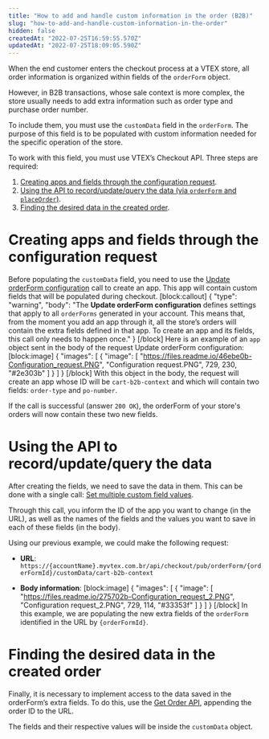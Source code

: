 ```yaml
---
title: "How to add and handle custom information in the order (B2B)"
slug: "how-to-add-and-handle-custom-information-in-the-order"
hidden: false
createdAt: "2022-07-25T16:59:55.570Z"
updatedAt: "2022-07-25T18:09:05.590Z"
---
```

When the end customer enters the checkout process at a VTEX store, all order information is organized within fields of the `orderForm` object.

However, in B2B transactions, whose sale context is more complex, the store usually needs to add extra information such as order type and purchase order number.

To include them, you must use the `customData` field in the `orderForm`. The purpose of this field is to be populated with custom information needed for the specific operation of the store.

To work with this field, you must use VTEX’s Checkout API. Three steps are required:

1. [Creating apps and fields through the configuration request](https://developers.vtex.com/vtex-rest-api/docs/how-to-add-and-handle-customized-information-to-the-order#creating-apps-and-fields-through-the-configuration-request).
2. [Using the API to record/update/query the data (via `orderForm` and `placeOrder`)](https://developers.vtex.com/vtex-rest-api/docs/how-to-add-and-handle-customized-information-to-the-order#use-the-api-to-recordupdatequery-the-data).
3. [Finding the desired data in the created order](https://developers.vtex.com/vtex-rest-api/docs/how-to-add-and-handle-customized-information-to-the-order#find-the-desired-data-in-the-created-order).

# Creating apps and fields through the configuration request

Before populating the `customData` field, you need to use the [Update orderForm configuration](https://developers.vtex.com/vtex-rest-api/reference/updateorderformconfiguration) call to create an app. This app will contain custom fields that will be populated during checkout.
[block:callout]
{
  "type": "warning",
  "body": "The **Update orderForm configuration** defines settings that apply to all `orderForms` generated in your account. This means that, from the moment you add an app through it, all the store’s orders will contain the extra fields defined in that app. To create an app and its fields, this call only needs to happen once."
}
[/block]
Here is an example of an `app` object sent in the body of the request Update orderForm configuration:
[block:image]
{
  "images": [
    {
      "image": [
        "https://files.readme.io/46ebe0b-Configuration_request.PNG",
        "Configuration request.PNG",
        729,
        230,
        "#2e303b"
      ]
    }
  ]
}
[/block]
With this object in the body, the request will create an app whose ID will be `cart-b2b-context` and which will contain two fields: `order-type` and `po-number`.

If the call is successful (answer `200 OK`), the orderForm of your store's orders will now contain these two new fields.


# Using the API to record/update/query the data

After creating the fields, we need to save the data in them. This can be done with a single call: [Set multiple custom field values](https://developers.vtex.com/reference/custom-data#setmultiplecustomfieldvalues).

Through this call, you inform the ID of the app you want to change (in the URL), as well as the names of the fields and the values you want to save in each of these fields (in the body).

Using our previous example, we could make the following request:

- **URL**: `https://{accountName}.myvtex.com.br/api/checkout/pub/orderForm/{orderFormId}/customData/cart-b2b-context`

- **Body information**:
[block:image]
{
  "images": [
    {
      "image": [
        "https://files.readme.io/275702b-Configuration_request_2.PNG",
        "Configuration request_2.PNG",
        729,
        114,
        "#33353f"
      ]
    }
  ]
}
[/block]
In this example, we are populating the new extra fields of the `orderForm` identified in the URL by `{orderFormId}`.

# Finding the desired data in the created order

Finally, it is necessary to implement access to the data saved in the orderForm’s extra fields. To do this, use the [Get Order API](https://developers.vtex.com/reference/orders#getorder), appending the order ID to the URL.

The fields and their respective values will be inside the `customData` object.